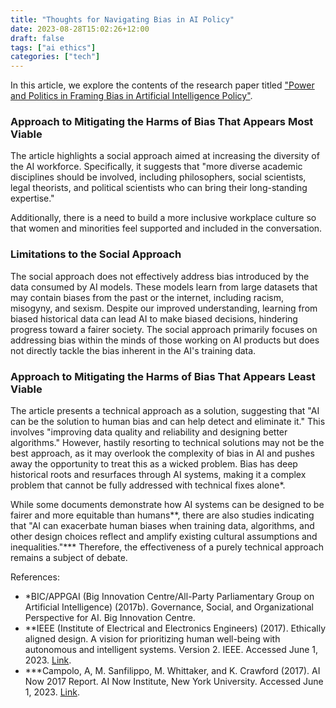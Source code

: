 ```yaml
---
title: "Thoughts for Navigating Bias in AI Policy"
date: 2023-08-28T15:02:26+12:00
draft: false
tags: ["ai ethics"]
categories: ["tech"]
---
```


In this article, we explore the contents of the research paper titled ["Power and Politics in Framing Bias in Artificial Intelligence Policy"](https://onlinelibrary.wiley.com/doi/10.1111/ropr.12567).

### Approach to Mitigating the Harms of Bias That Appears Most Viable

The article highlights a social approach aimed at increasing the diversity of the AI workforce. Specifically, it suggests that "more diverse academic disciplines should be involved, including philosophers, social scientists, legal theorists, and political scientists who can bring their long-standing expertise."

Additionally, there is a need to build a more inclusive workplace culture so that women and minorities feel supported and included in the conversation.	

### Limitations to the Social Approach

The social approach does not effectively address bias introduced by the data consumed by AI models. These models learn from large datasets that may contain biases from the past or the internet, including racism, misogyny, and sexism. Despite our improved understanding, learning from biased historical data can lead AI to make biased decisions, hindering progress toward a fairer society. The social approach primarily focuses on addressing bias within the minds of those working on AI products but does not directly tackle the bias inherent in the AI's training data.

### Approach to Mitigating the Harms of Bias That Appears Least Viable

The article presents a technical approach as a solution, suggesting that "AI can be the solution to human bias and can help detect and eliminate it." This involves "improving data quality and reliability and designing better algorithms." However, hastily resorting to technical solutions may not be the best approach, as it may overlook the complexity of bias in AI and pushes away the opportunity to treat this as a wicked problem. Bias has deep historical roots and resurfaces through AI systems, making it a complex problem that cannot be fully addressed with technical fixes alone*.

While some documents demonstrate how AI systems can be designed to be fairer and more equitable than humans**, there are also studies indicating that "AI can exacerbate human biases when training data, algorithms, and other design choices reflect and amplify existing cultural assumptions and inequalities."*** Therefore, the effectiveness of a purely technical approach remains a subject of debate.

References:
- *BIC/APPGAI (Big Innovation Centre/All-Party Parliamentary Group on Artificial Intelligence) (2017b). Governance, Social, and Organizational Perspective for AI. Big Innovation Centre.
- **IEEE (Institute of Electrical and Electronics Engineers) (2017). Ethically aligned design. A vision for prioritizing human well-being with autonomous and intelligent systems. Version 2. IEEE. Accessed June 1, 2023. [Link](https://standards.ieee.org/wp-content/uploads/import/documents/other/ead_v2.pdf).
- ***Campolo, A, M. Sanfilippo, M. Whittaker, and K. Crawford (2017). AI Now 2017 Report. AI Now Institute, New York University. Accessed June 1, 2023. [Link](https://ainowinstitute.org/publication/ai-now-2017-report-2).